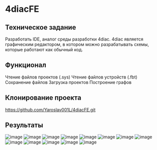 # 4diacFE
## Техническое задание
Разработать IDE, аналог среды разработки 4diac.
4diac является графическим редактором, в котором можно разрабатывать схемы, которые работают как обычный код.

## Функционал

Чтение файлов проектов (.sys)
Чтение файлов устройств (.fbt)
Сохранение файлов
Загрузка проектов
Построение графов

## Клонирование проекта

https://github.com/Yaroslav001L/4diacFE.git

## Результаты
![image](https://github.com/user-attachments/assets/ca0bf45b-913b-4b97-a964-8a22512b3e07)
![image](https://github.com/user-attachments/assets/4c0324a2-b7ee-4bb9-9be8-1cb7811b6865)
![image](https://github.com/user-attachments/assets/46ff1df7-03b9-4295-b301-5bc69879bbb7)
![image](https://github.com/user-attachments/assets/6d066cff-b59a-4ccb-9824-401389c7b7a0)
![image](https://github.com/user-attachments/assets/afc01cbd-c01c-4ed9-a4ec-7e64005826b9)
![image](https://github.com/user-attachments/assets/71b4e018-e6c7-4dcf-86e4-a6424072c714)
![image](https://github.com/user-attachments/assets/c8eb2b1c-642a-4fb8-a6af-a884f1b73124)
![image](https://github.com/user-attachments/assets/0b215926-b603-4fd3-99f5-ae6b6d39adb8)
![image](https://github.com/user-attachments/assets/9ccd97e9-2278-4935-9ce6-06423b8156a4)
![image](https://github.com/user-attachments/assets/689ec8eb-ef9b-405c-8dbf-e392d4746ac1)
![image](https://github.com/user-attachments/assets/36669227-d540-41ae-90d8-9b86d2a3634e)
![image](https://github.com/user-attachments/assets/116f7037-c00d-4917-916c-a6169e272e75)
![image](https://github.com/user-attachments/assets/92bdee7e-9355-4d1f-8210-0a34b764a9fa)










